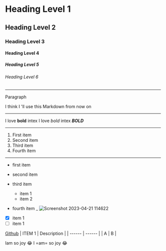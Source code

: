 # Heading Level 1
## Heading Level 2
### Heading Level 3
#### Heading Level 4
##### Heading Level 5
###### Heading Level 6
_______________________________________________________________________________________________________
Paragraph 

I think I 'll use this Markdown from now on
________________________________________________________________________________________________________

I love **bold** intex
I love _bold_ intex
***BOLD***
________________________________________________________________________________________________________

1. First item 
2. Second item 
3. Third item 
4. Fourth item 
_______________________________________________________________________________________________________
- first item
- second item
- third item 
   * item 1
   * item 2
       
- fourth item
_
![Screenshot 2023-04-21 114622](https://user-images.githubusercontent.com/132736981/236607627-c32e443a-df20-4873-9b72-d745eca09d3a.png)
- [X] item 1
- [ ] item 1
 
 [Github](https://www.w3schools.com/whatis/whatis_github.asp) 
 | ITEM 1 | Description |
 | ------ | ------ |
 | A | B |
 
 Iam so joy :joy:
 I =am= so joy :joy:
